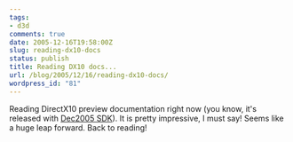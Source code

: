 ```yaml
---
tags:
- d3d
comments: true
date: 2005-12-16T19:58:00Z
slug: reading-dx10-docs
status: publish
title: Reading DX10 docs...
url: /blog/2005/12/16/reading-dx10-docs/
wordpress_id: "81"
---
```


Reading DirectX10 preview documentation right now (you know, it's released with [Dec2005 SDK](http://msdn.microsoft.com/directx/sdk/)). It is pretty impressive, I must say! Seems like a huge leap forward. Back to reading!
